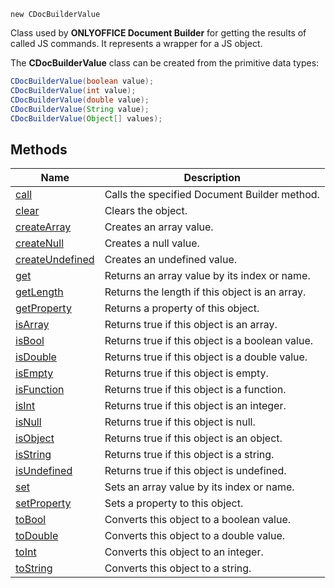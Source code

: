 `new CDocBuilderValue`

Class used by **ONLYOFFICE Document Builder** for getting the results of called JS commands. It represents a wrapper for a JS object.

The **CDocBuilderValue** class can be created from the primitive data types:

``` java
CDocBuilderValue(boolean value);
CDocBuilderValue(int value);
CDocBuilderValue(double value);
CDocBuilderValue(String value);
CDocBuilderValue(Object[] values);
```

## Methods

| Name                                        | Description                                     |
| ------------------------------------------- | ----------------------------------------------- |
| [call](call/index.md)                       | Calls the specified Document Builder method.    |
| [clear](clear/index.md)                     | Clears the object.                              |
| [createArray](createArray/index.md)         | Creates an array value.                         |
| [createNull](createNull/index.md)           | Creates a null value.                           |
| [createUndefined](createUndefined/index.md) | Creates an undefined value.                     |
| [get](get/index.md)                         | Returns an array value by its index or name.    |
| [getLength](getLength/index.md)             | Returns the length if this object is an array.  |
| [getProperty](getProperty/index.md)         | Returns a property of this object.              |
| [isArray](isArray/index.md)                 | Returns true if this object is an array.        |
| [isBool](isBool/index.md)                   | Returns true if this object is a boolean value. |
| [isDouble](isDouble/index.md)               | Returns true if this object is a double value.  |
| [isEmpty](isEmpty/index.md)                 | Returns true if this object is empty.           |
| [isFunction](isFunction/index.md)           | Returns true if this object is a function.      |
| [isInt](isInt/index.md)                     | Returns true if this object is an integer.      |
| [isNull](isNull/index.md)                   | Returns true if this object is null.            |
| [isObject](isObject/index.md)               | Returns true if this object is an object.       |
| [isString](isString/index.md)               | Returns true if this object is a string.        |
| [isUndefined](isUndefined/index.md)         | Returns true if this object is undefined.       |
| [set](set/index.md)                         | Sets an array value by its index or name.       |
| [setProperty](setProperty/index.md)         | Sets a property to this object.                 |
| [toBool](toBool/index.md)                   | Converts this object to a boolean value.        |
| [toDouble](toDouble/index.md)               | Converts this object to a double value.         |
| [toInt](toInt/index.md)                     | Converts this object to an integer.             |
| [toString](toString/index.md)               | Converts this object to a string.               |
